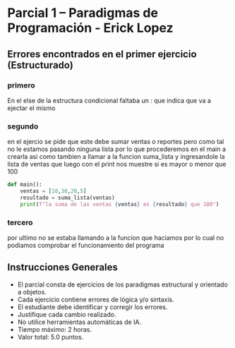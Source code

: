 # Parcial 1 – Paradigmas de Programación - Erick Lopez

## Errores encontrados en el primer ejercicio (Estructurado)

### primero
En el else de la estructura condicional faltaba un : que indica que va a ejectar el mismo

### segundo  
en el ejercio se pide que este debe sumar ventas o reportes pero como tal no le estamos pasando ninguna lista
por lo que procederemos en el main a crearla 
asi como tambien a llamar a la funcion suma_lista y ingresandole la lista de ventas que luego con el print nos muestre si es mayor o menor que 100

```python
def main():
    ventas = [10,30,20,5]
    resultado = suma_lista(ventas)
    print(f"la suma de las ventas {ventas} es {resultado} que 100")
```


### tercero
por ultimo no se estaba llamando a la funcion que haciamos por lo cual no podiamos comprobar el funcionamiento del programa

## Instrucciones Generales

- El parcial consta de ejercicios de los paradigmas estructural y orientado a objetos.
- Cada ejercicio contiene errores de lógica y/o sintaxis.
- El estudiante debe identificar y corregir los errores.
- Justifique cada cambio realizado.
- No utilice herramientas automáticas de IA.
- Tiempo máximo: 2 horas.
- Valor total: 5.0 puntos.